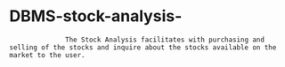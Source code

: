 # DBMS-stock-analysis-
                  The Stock Analysis facilitates with purchasing and selling of the stocks and inquire about the stocks available on the market to the user. 
